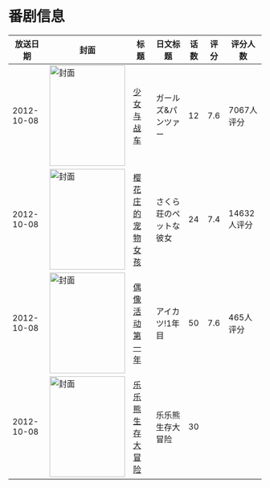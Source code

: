 # 番剧信息

|放送日期|封面|标题|日文标题|话数|评分|评分人数|
|---|---|---|---|---|---|---|
|2012-10-08|<img src="https://lain.bgm.tv/pic/cover/c/a3/af/40310_suEF6.jpg" alt="封面" style="width:150px;height:200px;object-fit:cover;">|[少女与战车](https://bangumi.tv/subject/40310)|ガールズ&パンツァー|12|7.6|7067人评分|
|2012-10-08|<img src="https://lain.bgm.tv/pic/cover/c/01/a2/41488_qw09G.jpg" alt="封面" style="width:150px;height:200px;object-fit:cover;">|[樱花庄的宠物女孩](https://bangumi.tv/subject/41488)|さくら荘のペットな彼女|24|7.4|14632人评分|
|2012-10-08|<img src="https://lain.bgm.tv/pic/cover/c/db/7f/46458_SSSPd.jpg" alt="封面" style="width:150px;height:200px;object-fit:cover;">|[偶像活动 第一年](https://bangumi.tv/subject/46458)|アイカツ!1年目|50|7.6|465人评分|
|2012-10-08|<img src="https://lain.bgm.tv/pic/cover/c/98/65/499606_RJa9n.jpg" alt="封面" style="width:150px;height:200px;object-fit:cover;">|[乐乐熊生存大冒险](https://bangumi.tv/subject/499606)|乐乐熊生存大冒险|30|||
